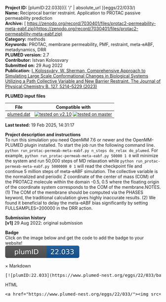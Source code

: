 **Project ID:** [plumID:22.033]({{ '/' | absolute_url }}eggs/22/033/)  
**Name:**  Reciprocal barrier restraint. Application to PROTAC passive permeability prediction  
**Archive:** [ https://zenodo.org/record/7030401/files/protac2-permeability-meta-eabf.zip](https://zenodo.org/record/7030401/files/protac2-permeability-meta-eabf.zip)  
**Category:**  methods  
**Keywords:**  PROTAC, membrane permeability, PMF, restraint, meta-eABF, metadynamics, DRR  
**PLUMED version:**  2.7  
**Contributor:**  Istvan Kolossvary  
**Submitted on:** 29 Aug 2022  
**Publication:** [I. Kolossváry, W. Sherman, Comprehensive Approach to Simulating Large Scale Conformational Changes in Biological Systems Utilizing a Path Collective Variable and New Barrier Restraint. The Journal of Physical Chemistry B. 127, 5214–5229 (2023)](http://dx.doi.org/10.1021/acs.jpcb.3c02028)  
  
**PLUMED input files**  
  
| File     | Compatible with |  
|:--------:|:--------:|  
| [plumed.dat](./data/plumed.dat.md) |  [![tested on v2.10](https://img.shields.io/badge/v2.10-passing-green.svg)](data/plumed.dat.plumed.stderr) [![tested on master](https://img.shields.io/badge/master-passing-green.svg)](data/plumed.dat.plumed_master.stderr) |  
  
**Last tested:**  19 Feb 2025, 14:31:17
  
**Project description and instructions**  
To run this simulation you need OpenMM 7.6 or newer and the OpenMM-PLUMED plugin installed. To start the job run the following command line. `python run_protac-permeab-meta-eabf.py n_steps do_relax do_plumed`. For example, `python run_protac-permeab-meta-eabf.py 50000 1 0` will minimize the system and run 50,000 steps of MD relaxation while `python run_protac-permeab-meta-eabf.py 5000000 0 1` will read the checkpoint file and continue 5 million steps of meta-eABF simulation. The collective variable is the normalized and periodic Z coordinate of the center of mass (COM) of the PROTAC2 molecule within the domain -0.5, 0.5 where the floating origin of the coordinate system corresponds to the COM of the membrane.NOTES. (1) The COM of the membrane should be computed via the PHASES keyword, the traditional calculation gives highly inaccurate results. (2) We found it beneficial to delay the meta-eABF bias significantly by setting FULLSAMPLES=200000 in the DRR action.  

  
**Submission history**  
**[v1]** 29 Aug 2022: original submission  
  
**Badge**  
Click on the image below and get the code to add the badge to your website!  
<img src="./badge.svg" alt="plumeDnest:22.033" id="myBtn" class="badge">
<div id="myModal" class="modal">
  <div class="modal-content">
    <span class="close">&times;</span>
    Markdown<pre>[![plumID:22.033](https://www.plumed-nest.org/eggs/22/033/badge.svg)](https://www.plumed-nest.org/eggs/22/033/)</pre>
    HTML<pre>&lt;a href="https://www.plumed-nest.org/eggs/22/033/"&gt;&lt;img src="https://www.plumed-nest.org/eggs/22/033/badge.svg" alt="plumID:22.033"&gt;&lt;/a&gt;</pre>
  </div>
</div>
